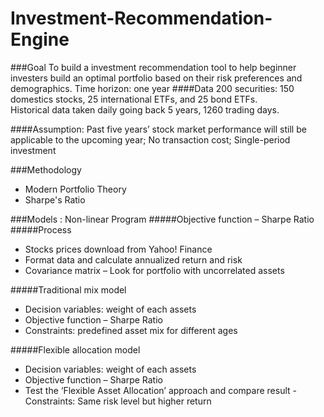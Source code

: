 # Investment-Recommendation-Engine

###Goal
To build a investment recommendation tool to help beginner investers build an optimal portfolio based on their risk preferences and demographics. 
Time horizon:  one year 
####Data
200 securities: 150 domestics stocks, 25 international ETFs, and 25 bond ETFs.  
Historical data taken daily going back 5 years, 1260 trading days.

####Assumption:
Past five years’ stock market performance will still be applicable to the upcoming year; No transaction cost; Single-period investment 

###Methodology

  -  Modern Portfolio Theory
  -  Sharpe's Ratio

###Models : Non-linear Program
#####Objective function – Sharpe Ratio
#####Process

   -  Stocks prices download from Yahoo! Finance
   -  Format data and calculate annualized return and risk
   -  Covariance matrix – Look for portfolio with uncorrelated assets
   
#####Traditional mix model

   -  Decision variables:  weight of each assets
   -  Objective function – Sharpe Ratio
   -  Constraints:  predefined asset mix for different ages
   
#####Flexible allocation model

   -  Decision variables:  weight of each assets
   -  Objective function – Sharpe Ratio
   -  Test the ‘Flexible Asset Allocation’ approach and compare result    -  Constraints: Same risk level but higher return

